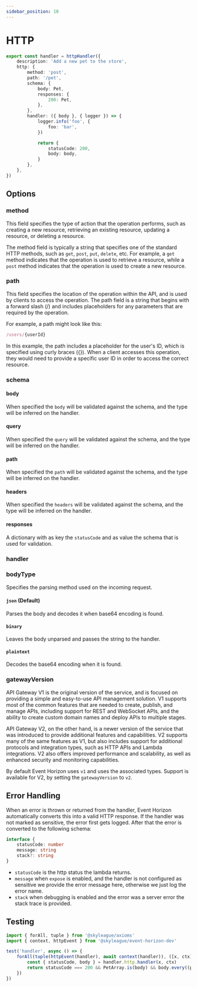 ```yaml
---
sidebar_position: 10
---
```


# HTTP

```ts
export const handler = httpHandler({
    description: 'Add a new pet to the store',
    http: {
        method: 'post',
        path: '/pet',
        schema: {
            body: Pet,
            responses: {
                200: Pet,
            },
        },
        handler: ({ body }, { logger }) => {
            logger.info('foo', {
                foo: 'bar',
            })

            return {
                statusCode: 200,
                body: body,
            }
        },
    },
})
```

## Options

### method

This field specifies the type of action that the operation performs, such as creating a new resource, retrieving an existing resource, updating a resource, or deleting a resource.

The method field is typically a string that specifies one of the standard HTTP methods, such as `get`, `post`, `put`, `delete`, etc. For example, a `get` method indicates that the operation is used to retrieve a resource, while a `post` method indicates that the operation is used to create a new resource.

### path

This field specifies the location of the operation within the API, and is used by clients to access the operation. The path field is a string that begins with a forward slash (/) and includes placeholders for any parameters that are required by the operation.

For example, a path might look like this:

```ts
/users/{userId}
```

In this example, the path includes a placeholder for the user's ID, which is specified using curly braces ({}). When a client accesses this operation, they would need to provide a specific user ID in order to access the correct resource.

### schema

#### body

When specified the `body` will be validated against the schema, and the type will be inferred on the handler.

#### query

When specified the `query` will be validated against the schema, and the type will be inferred on the handler.

#### path

When specified the `path` will be validated against the schema, and the type will be inferred on the handler.

#### headers

When specified the `headers` will be validated against the schema, and the type will be inferred on the handler.

#### responses

A dictionary with as key the `statusCode` and as value the schema that is used for validation.

### handler

### bodyType

Specifies the parsing method used on the incoming request.

#### `json` (Default)

Parses the body and decodes it when base64 encoding is found.

#### `binary`

Leaves the body unparsed and passes the string to the handler.

#### `plaintext`

Decodes the base64 encoding when it is found.

### gatewayVersion

API Gateway V1 is the original version of the service, and is focused on providing a simple and easy-to-use API management solution. V1 supports most of the common features that are needed to create, publish, and manage APIs, including support for REST and WebSocket APIs, and the ability to create custom domain names and deploy APIs to multiple stages.

API Gateway V2, on the other hand, is a newer version of the service that was introduced to provide additional features and capabilities. V2 supports many of the same features as V1, but also includes support for additional protocols and integration types, such as HTTP APIs and Lambda integrations. V2 also offers improved performance and scalability, as well as enhanced security and monitoring capabilities.

By default Event Horizon uses `v1` and uses the associated types. Support is available for V2, by setting the `gatewayVersion` to `v2`.

## Error Handling

When an error is thrown or returned from the handler, Event Horizon automatically converts this into a valid HTTP response. If the handler was not marked as sensitive, the error first gets logged. After that the error is converted to the following schema:

```ts
interface {
    statusCode: number
    message: string
    stack?: string
}
```

-   `statusCode` is the http status the lambda returns.
-   `message` when `expose` is enabled, and the handler is not configured as sensitive we provide the error message here, otherwise we just log the error name.
-   `stack` when debugging is enabled and the error was a server error the stack trace is provided.

## Testing

```ts
import { forAll, tuple } from '@skyleague/axioms'
import { context, httpEvent } from '@skyleague/event-horizon-dev'

test('handler', async () => {
    forAll(tuple(httpEvent(handler), await context(handler)), ([x, ctx]) => {
        const { statusCode, body } = handler.http.handler(x, ctx)
        return statusCode === 200 && PetArray.is(body) && body.every((p) => p.status === x.query.status)
    })
})
```
